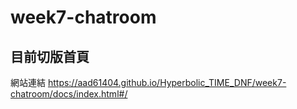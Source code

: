 # week7-chatroom

## 目前切版首頁



網站連結
https://aad61404.github.io/Hyperbolic_TIME_DNF/week7-chatroom/docs/index.html#/